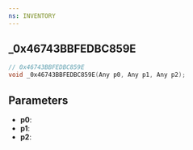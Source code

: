 ```yaml
---
ns: INVENTORY
---
```

## _0x46743BBFEDBC859E

```c
// 0x46743BBFEDBC859E
void _0x46743BBFEDBC859E(Any p0, Any p1, Any p2);
```

## Parameters
* **p0**:
* **p1**:
* **p2**:
